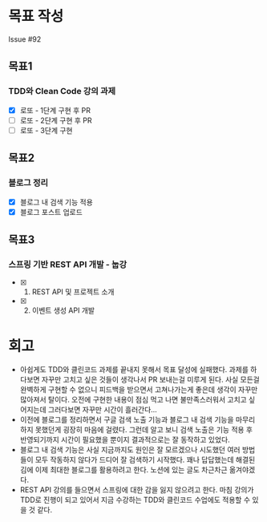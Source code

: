 # 목표 작성
Issue #92

## 목표1
### TDD와 Clean Code 강의 과제
- [x] 로또 - 1단계 구현 후 PR
- [ ] 로또 - 2단계 구현 후 PR
- [ ] 로또 - 3단계 구현

## 목표2
### 블로그 정리
- [x] 블로그 내 검색 기능 적용
- [x] 블로그 포스트 업로드

## 목표3
### 스프링 기반 REST API 개발 - 눕강
- [x]  1. REST API 및 프로젝트 소개
- [x]  2. 이벤트 생성 API 개발

# 회고
* 아쉽게도 TDD와 클린코드 과제를 끝내지 못해서 목표 달성에 실패했다. 과제를 하다보면 자꾸만 고치고 싶은 것들이 생각나서 PR 보내는걸 미루게 된다. 사실 모든걸 완벽하게 구현할 수 없으니 피드백을 받으면서 고쳐나가는게 좋은데 생각이 자꾸만 많아져서 탈이다. 오전에 구현한 내용이 점심 먹고 나면 불만족스러워서 고치고 싶어지는데 그러다보면 자꾸만 시간이 흘러간다...
* 이전에 블로그를 정리하면서 구글 검색 노출 기능과 블로그 내 검색 기능을 마무리하지 못했던게 굉장히 마음에 걸렸다. 그런데 알고 보니 검색 노출은 기능 적용 후 반영되기까지 시간이 필요했을 뿐이지 결과적으로는 잘 동작하고 있었다. 
* 블로그 내 검색 기능은 사실 지금까지도 원인은 잘 모르겠으나 시도했던 여러 방법들이 모두 작동하지 않다가 드디어 잘 검색하기 시작했다. 꽤나 답답했는데 해결된 김에 이제 최대한 블로그를 활용하려고 한다. 노션에 있는 글도 차근차근 옮겨야겠다.
* REST API 강의를 들으면서 스프링에 대한 감을 잃지 않으려고 한다. 마침 강의가 TDD로 진행이 되고 있어서 지금 수강하는 TDD와 클린코드 수업에도 적용할 수 있을 것 같다. 